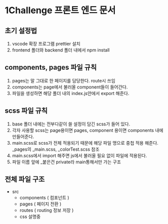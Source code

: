 # 1Challenge 프론트 엔드 문서

## 초기 설정법

1. vscode 확장 프로그램 prettier 설치
2. frontend 폴더와 backend 폴더 내에서 npm install

## components, pages 파일 규칙

1. pages는 말 그대로 한 페이지를 담당한다. route시 쓰임
2. components는 page에서 불러올 component들이 들어간다.
3. 파일을 생성하면 해당 폴더 내의 index.js안에서 export 해준다.

## scss 파일 규칙

1. base 폴더 내에는 전부다같이 쓸 설정이 담긴 scss가 들어 있다.
2. 각자 사용할 scss는 page용이면 pages, component 용이면 components 내에 만들어준다.
3. main.scss로 scss가 전체 적용되기 때문에 해당 파일 명으로 중첩 적용 해준다. _pages의 _main.scss, _colorTest.scss 참조
4. main.scss에서 import 해주면 js에서 불러올 필요 없이 파일에 적용된다.
5. 파일 이름 앞에 _붙은건 private라 main통해서만 가는 구조

## 전체 파일 구조

* src
	* components ( 컴포넌트 )
	* pages ( 페이지 전환 )
	* routes ( routing 정보 저장 )
	* css
	설명중
